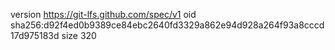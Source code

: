 version https://git-lfs.github.com/spec/v1
oid sha256:d92f4ed0b9389ce84ebc2640fd3329a862e94d928a264f93a8cccd17d975183d
size 320
